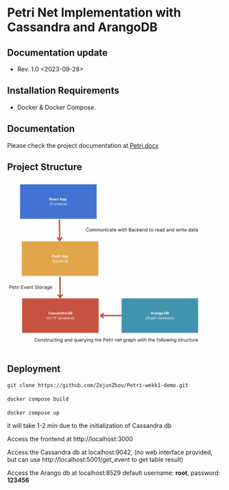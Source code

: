 # Petri Net Implementation with Cassandra and ArangoDB

## Documentation update
- Rev. 1.0 <2023-09-28>

## Installation Requirements
- Docker & Docker Compose.

## Documentation

Please check the project documentation at [Petri.docx](./readme-reference/Petri.docx)

## Project Structure

![Petri-structure](./readme-reference/1.png)

## Deployment

```
git clone https://github.com/ZejunZhou/Petri-wekk1-demo.git

docker compose build

docker compose up
```
it will take 1-2 min due to the initialization of Cassandra db

Access the frontend at http://localhost:3000

Access the Cassandra db at localhost:9042, (no web interface provided, but can use http://localhost:5001/get_event to get table result)

Access the Arango db at localhost:8529 default username: **root**, password: **123456**




